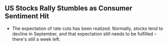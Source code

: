 ## US Stocks Rally Stumbles as Consumer Sentiment Hit

- The expectation of rate cuts has been realized. Normally, stocks tend to decline in September, and that expectation still needs to be fulfilled – there's still a week left.